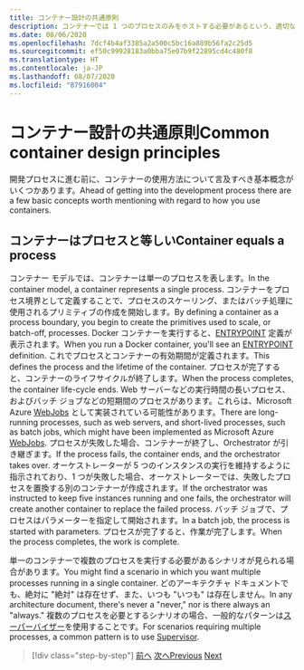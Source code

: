 ```yaml
---
title: コンテナー設計の共通原則
description: コンテナーでは 1 つのプロセスのみをホストする必要があるという、適切なコンテナー設計の基本原則について学習します。
ms.date: 08/06/2020
ms.openlocfilehash: 7dcf4b4af3385a2a500c5bc16a889b56fa2c25d5
ms.sourcegitcommit: ef50c99928183a0bba75e07b9f22895cd4c480f8
ms.translationtype: HT
ms.contentlocale: ja-JP
ms.lasthandoff: 08/07/2020
ms.locfileid: "87916004"
---
```

# <a name="common-container-design-principles"></a><span data-ttu-id="a1703-103">コンテナー設計の共通原則</span><span class="sxs-lookup"><span data-stu-id="a1703-103">Common container design principles</span></span>

<span data-ttu-id="a1703-104">開発プロセスに進む前に、コンテナーの使用方法について言及すべき基本概念がいくつかあります。</span><span class="sxs-lookup"><span data-stu-id="a1703-104">Ahead of getting into the development process there are a few basic concepts worth mentioning with regard to how you use containers.</span></span>

## <a name="container-equals-a-process"></a><span data-ttu-id="a1703-105">コンテナーはプロセスと等しい</span><span class="sxs-lookup"><span data-stu-id="a1703-105">Container equals a process</span></span>

<span data-ttu-id="a1703-106">コンテナー モデルでは、コンテナーは単一のプロセスを表します。</span><span class="sxs-lookup"><span data-stu-id="a1703-106">In the container model, a container represents a single process.</span></span> <span data-ttu-id="a1703-107">コンテナーをプロセス境界として定義することで、プロセスのスケーリング、またはバッチ処理に使用されるプリミティブの作成を開始します。</span><span class="sxs-lookup"><span data-stu-id="a1703-107">By defining a container as a process boundary, you begin to create the primitives used to scale, or batch-off, processes.</span></span> <span data-ttu-id="a1703-108">Docker コンテナーを実行すると、[ENTRYPOINT](https://docs.docker.com/engine/reference/builder/#entrypoint) 定義が表示されます。</span><span class="sxs-lookup"><span data-stu-id="a1703-108">When you run a Docker container, you'll see an [ENTRYPOINT](https://docs.docker.com/engine/reference/builder/#entrypoint) definition.</span></span> <span data-ttu-id="a1703-109">これでプロセスとコンテナーの有効期間が定義されます。</span><span class="sxs-lookup"><span data-stu-id="a1703-109">This defines the process and the lifetime of the container.</span></span> <span data-ttu-id="a1703-110">プロセスが完了すると、コンテナーのライフサイクルが終了します。</span><span class="sxs-lookup"><span data-stu-id="a1703-110">When the process completes, the container life-cycle ends.</span></span> <span data-ttu-id="a1703-111">Web サーバーなどの実行時間の長いプロセス、およびバッチ ジョブなどの短期間のプロセスがあります。これらは、Microsoft Azure [WebJobs](https://azure.microsoft.com/documentation/articles/websites-webjobs-resources/) として実装されている可能性があります。</span><span class="sxs-lookup"><span data-stu-id="a1703-111">There are long-running processes, such as web servers, and short-lived processes, such as batch jobs, which might have been implemented as Microsoft Azure [WebJobs](https://azure.microsoft.com/documentation/articles/websites-webjobs-resources/).</span></span> <span data-ttu-id="a1703-112">プロセスが失敗した場合、コンテナーが終了し、Orchestrator が引き継ぎます。</span><span class="sxs-lookup"><span data-stu-id="a1703-112">If the process fails, the container ends, and the orchestrator takes over.</span></span> <span data-ttu-id="a1703-113">オーケストレーターが 5 つのインスタンスの実行を維持するように指示されており、1 つが失敗した場合、オーケストレーターでは、失敗したプロセスを置換する別のコンテナーが作成されます。</span><span class="sxs-lookup"><span data-stu-id="a1703-113">If the orchestrator was instructed to keep five instances running and one fails, the orchestrator will create another container to replace the failed process.</span></span> <span data-ttu-id="a1703-114">バッチ ジョブで、プロセスはパラメーターを指定して開始されます。</span><span class="sxs-lookup"><span data-stu-id="a1703-114">In a batch job, the process is started with parameters.</span></span> <span data-ttu-id="a1703-115">プロセスが完了すると、作業が完了します。</span><span class="sxs-lookup"><span data-stu-id="a1703-115">When the process completes, the work is complete.</span></span>

<span data-ttu-id="a1703-116">単一のコンテナーで複数のプロセスを実行する必要があるシナリオが見られる場合があります。</span><span class="sxs-lookup"><span data-stu-id="a1703-116">You might find a scenario in which you want multiple processes running in a single container.</span></span> <span data-ttu-id="a1703-117">どのアーキテクチャ ドキュメントでも、絶対に "絶対" は存在せず、また、いつも "いつも" は存在しません。</span><span class="sxs-lookup"><span data-stu-id="a1703-117">In any architecture document, there's never a "never," nor is there always an "always."</span></span> <span data-ttu-id="a1703-118">複数のプロセスを必要とするシナリオの場合、一般的なパターンは[スーパーバイザー](http://supervisord.org/)を使用することです。</span><span class="sxs-lookup"><span data-stu-id="a1703-118">For scenarios requiring multiple processes, a common pattern is to use [Supervisor](http://supervisord.org/).</span></span>

>[!div class="step-by-step"]
><span data-ttu-id="a1703-119">[前へ](design-docker-applications.md)
>[次へ](monolithic-applications.md)</span><span class="sxs-lookup"><span data-stu-id="a1703-119">[Previous](design-docker-applications.md)
[Next](monolithic-applications.md)</span></span>
